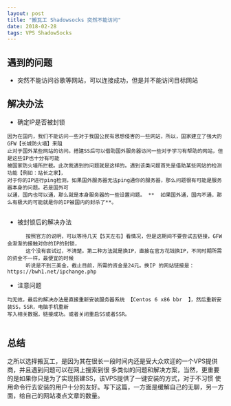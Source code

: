 ```yaml
---
layout: post
title: "搬瓦工 Shadowsocks 突然不能访问"
date: 2018-02-28
tags: VPS ShadowSocks
---
```


## 遇到的问题

* 突然不能访问谷歌等网站，可以连接成功，但是并不能访问目标网站

## 解决办法

* 确定IP是否被封锁

```
因为在国内，我们不能访问一些对于我国公民有思想侵害的一些网站，所以，国家建立了强大的GFW【长城防火墙】来阻
止对于国外某些网站的访问。搭建SS后可以借助国外服务器访问一些对于学习有帮助的网站，但是这些IP也十分有可能
被国家防火墙所拦截。此次我遇到的问题就是这样的。遇到该类问题首先是借助某些网站的检测功能【例如：站长之家】，
对于你的IP进行ping检测，如果国外服务器无法ping通你的服务器，那么问题很有可能是服务器本身的问题。若是国外可
以通，国内也可以通，那么就是本身服务器的一些设置问题。 **  如果国外通，国内不通，那么有极大的可能就是你的IP被国内的封杀了**。


```


* 被封锁后的解决办法

```
      按照官方的说明，可以等待几天【5天左右】看情况，但是这期间不要尝试去链接，GFW会渐渐的接触对你的IP的封锁，
      这个没有尝试过，不清楚。第二种方法就是换IP，直接在官方花钱换IP，不同时期所需的资金不一样，最便宜的时候
      听说是不到三美金，截止目前，所需的资金是24元。换IP 的网站链接是：https://bwh1.net/ipchange.php

```


* 注意问题

``` 我在换完IP后，在更改IP等相关数据后，电脑呵手机均不能正常的链接目标网站，尝试了重新安装SS，更改PORT等，
均无效。最后的解决办法是直接重新安装服务器系统 【Centos 6 x86 bbr  】，然后重新安装SS，SSR，电脑手机重新
写入相关数据，链接成功。或者关闭重启SS或者SSR。


```


## 总结

之所以选择搬瓦工，是因为其在很长一段时间内还是受大众欢迎的一个VPS提供商，并且遇到问题可以在网上搜索到很
多类似的问题和解决方案，当然，更重要的是如果你只是为了实现搭建SS，该VPS提供了一键安装的方式，对于不习惯
使用命令行去安装的用户十分的友好。写下这篇，一方面是缓解自己的无聊，另一方面，给自己的网站凑点文章的数量。
